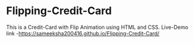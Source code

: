 # Flipping-Credit-Card
This is a Credit-Card with Flip Animation using HTML and CSS.
Live-Demo link -https://sameeksha200416.github.io/Flipping-Credit-Card/
